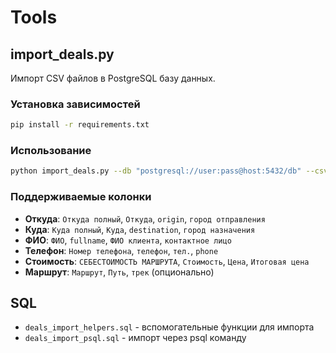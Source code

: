 # Tools

## import_deals.py
Импорт CSV файлов в PostgreSQL базу данных.

### Установка зависимостей
```bash
pip install -r requirements.txt
```

### Использование
```bash
python import_deals.py --db "postgresql://user:pass@host:5432/db" --csv "deals.csv"
```

### Поддерживаемые колонки
- **Откуда**: `Откуда полный`, `Откуда`, `origin`, `город отправления`
- **Куда**: `Куда полный`, `Куда`, `destination`, `город назначения`
- **ФИО**: `ФИО`, `fullname`, `ФИО клиента`, `контактное лицо`
- **Телефон**: `Номер телефона`, `телефон`, `тел.`, `phone`
- **Стоимость**: `СЕБЕСТОИМОСТЬ МАРШРУТА`, `Стоимость`, `Цена`, `Итоговая цена`
- **Маршрут**: `Маршрут`, `Путь`, `трек` (опционально)

## SQL
- `deals_import_helpers.sql` - вспомогательные функции для импорта
- `deals_import_psql.sql` - импорт через psql команду 